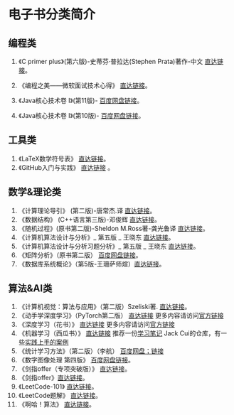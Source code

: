 # 电子书分类简介

## 编程类

1. 《C primer plus》(第六版)-史蒂芬·普拉达(Stephen Prata)著作-中文   [直达链接](https://github.com/LiangshouX/Ebooks-and-Sources/blob/main/Ebooks/%E7%BC%96%E7%A8%8B%E7%B1%BB/C_Primer_Plus_%E7%AC%AC6%E7%89%88_%E4%B8%AD%E6%96%87%E7%89%88_%E7%BE%8E-%E5%8F%B2%E8%92%82%E8%8A%AC%C2%B7%E6%99%AE%E6%8B%89%E8%BE%BE-StephenPrata%5B%E8%91%97%5D-%E5%A7%9C%E4%BD%91%5B%E8%AF%91%5D.pdf)。

2. 《编程之美——微软面试技术心得》 [直达链接](https://github.com/LiangshouX/Ebooks-and-Sources/blob/main/Ebooks/编程类/编程之美_编程之美小组.pdf)。
3. 《Java核心技术卷 I》(第11版)-  [百度网盘链接](https://pan.baidu.com/s/1UFYU_LmvSb_G1Ik5j-X9EA?pwd=1111 )。
4. 《Java核心技术卷 I》(第10版)-  [百度网盘链接](https://pan.baidu.com/s/1X5WCtlJMB1kVX_LvS1nEAg?pwd=1111 )。



## 工具类

1. 《LaTeX数学符号表》  [直达链接](https://github.com/LiangshouX/Ebooks-and-Sources/blob/main/Ebooks/工具类/LATEX数学符号表.pdf)。
1. 《GitHub入门与实践》 [直达链接](https://github.com/LiangshouX/Ebooks-and-Sources/blob/main/Ebooks/工具类/GitHub入门与实践.pdf) 。



## 数学&理论类

1. 《计算理论导引》 (第二版)-唐常杰.译  [直达链接](https://github.com/LiangshouX/Ebooks-and-Sources/blob/main/Ebooks/数学%26理论类/[计算理论导引（第2版）唐常杰.译.扫描版.pdf)。
2. 《数据结构》 (C++语言第三版)-邓俊辉  [直达链接](https://github.com/LiangshouX/Ebooks-and-Sources/blob/main/Ebooks/数学%26理论类/数据结构-Cpp语言-第三版-邓俊辉.pdf)。
3. 《随机过程》(原书第二版)-Sheldon M.Ross著-龚光鲁译 [直达链接](https://github.com/LiangshouX/Ebooks-and-Sources/blob/main/Ebooks/数学%26理论类/随机过程扫描书.pdf)。
3. 《计算机算法设计与分析》_ 第五版 _ 王晓东  [直达链接](https://github.com/LiangshouX/Ebooks-and-Sources/blob/main/Ebooks/数学%26理论类/计算机算法设计与分析_第5版_王晓东.pdf)。
3. 《计算机算法设计与分析习题分析》_ 第五版 _ 王晓东  [直达链接](https://github.com/LiangshouX/Ebooks-and-Sources/blob/main/Ebooks/数学%26理论类/计算机算法设计与分析习题解答_第5版_王晓东.pdf)。
6. 《矩阵分析》（原书第二版）  [百度网盘链接](https://pan.baidu.com/s/1Pfl273soFwIyR_251fW8fw?pwd=1111 )。
7. 《数据库系统概论》（第5版-王珊萨师煊）[直达链接](https://github.com/LiangshouX/Ebooks-and-Sources/blob/main/Ebooks/数学%26理论类/数据库系统概论-第5版-王珊萨师煊.pdf)。





## 算法&AI类

1. 《计算机视觉：算法与应用》（第二版）Szeliski著.  [直达链接](https://github.com/LiangshouX/Ebooks-and-Sources/tree/main/Ebooks/算法%26AI类)。
2. 《动手学深度学习》（PyTorch第二版）  [直达链接](https://github.com/LiangshouX/Ebooks-and-Sources/tree/main/Ebooks/算法%26AI类) 更多内容请访问[官方链接](https://github.com/d2l-ai/d2l-zh)
3. 《深度学习（花书）》  [直达链接](https://github.com/LiangshouX/Ebooks-and-Sources/tree/main/Ebooks/算法%26AI类/深度学习_花书-zh.pdf) 更多内容请访问[官方链接](https://github.com/exacity/deeplearningbook-chinese)
4. 《机器学习（西瓜书）》 [直达链接](https://github.com/LiangshouX/Ebooks-and-Sources/blob/main/Ebooks/算法%26AI类/西瓜书.pdf) 推荐一份[学习笔记](https://github.com/Vay-keen/Machine-learning-learning-notes) Jack Cui的仓库，有一些[实践上手的案例](https://github.com/Jack-Cherish/Machine-Learning)
5. 《统计学习方法》（第二版）（李航） [百度网盘；链接](https://pan.baidu.com/s/1E6bSfkEPA-ODZctDYFNyyg?pwd=1111)
6. 《数字图像处理 第四版》  [百度网盘链接](https://pan.baidu.com/s/1QldrRKIF1XjX8FRTpa7Vsg?pwd=1111 )。
7.  《剑指offer（专项突破版）》   [直达链接](https://github.com/LiangshouX/Ebooks-and-Sources/blob/main/Ebooks/算法%26AI类/剑指Offer_专项突破版：数据结构与算法名企面试题精讲-_何海涛.pdf)。
8. 《剑指offer》[直达链接](https://github.com/LiangshouX/Ebooks-and-Sources/blob/main/Ebooks/算法%26AI类/剑指Offer-名企面试官精讲典型编程题_何海涛.pdf)。
9. 《LeetCode-101》  [直达链接](https://github.com/LiangshouX/Ebooks-and-Sources/blob/main/Ebooks/算法%26AI类/LeetCode101_Cpp.pdf)。
10.  《LeetCode题解》  [直达链接](https://github.com/LiangshouX/Ebooks-and-Sources/blob/main/Ebooks/算法%26AI类/LeetCode刷题题解答案.pdf)。
11. 《啊哈！算法》  [直达链接](https://github.com/LiangshouX/Ebooks-and-Sources/blob/main/Ebooks/算法%26AI类/啊哈！算法.pdf)。

